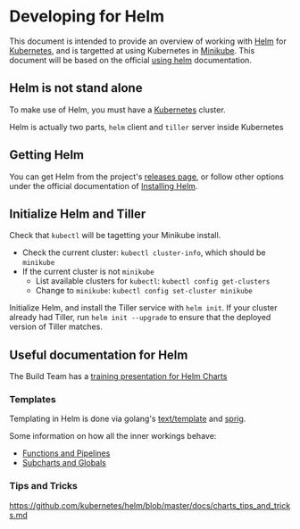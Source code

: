 # Developing for Helm

This document is intended to provide an overview of working with [Helm][helm] for [Kubernetes][k8s-io], and is targetted at using Kubernetes in [Minikube](../minikube/README.md). This document will be based on the official [using helm][helm-using] documentation.

## Helm is not stand alone

To make use of Helm, you must have a [Kubernetes][k8s-io] cluster.

Helm is actually two parts, `helm` client and `tiller` server inside Kubernetes

## Getting Helm

You can get Helm from the project's [releases page](https://github.com/kubernetes/helm/releases), or follow other options under the official documentation of [Installing Helm](https://docs.helm.sh/using_helm/#installing-helm).

## Initialize Helm and Tiller

Check that `kubectl` will be tagetting your Minikube install.

- Check the current cluster: `kubectl cluster-info`, which should be `minikube`
- If the current cluster is not `minikube`
  - List available clusters for `kubectl`: `kubectl config get-clusters`
  - Change to `minikube`: `kubectl config set-cluster minikube`

Initialize Helm, and install the Tiller service with `helm init`. If your cluster
already had Tiller, run `helm init --upgrade` to ensure that the deployed version of Tiller matches.

## Useful documentation for Helm

The Build Team has a [training presentation for Helm Charts](https://docs.google.com/presentation/d/1CStgh5lbS-xOdKdi3P8N9twaw7ClkvyqFN3oZrM1SNw/present)

### Templates

Templating in Helm is done via golang's [text/template][] and [sprig][].

Some information on how all the inner workings behave:
- [Functions and Pipelines][helm-func-pipeline]
- [Subcharts and Globals][helm-subchart-global]

### Tips and Tricks

https://github.com/kubernetes/helm/blob/master/docs/charts_tips_and_tricks.md

[helm]: https://helm.sh
[helm-using]: https://docs.helm.sh/using_helm
[k8s-io]: https://kubernetes.io/

[text/template]: https://golang.org/pkg/text/template/
[sprig]: https://godoc.org/github.com/Masterminds/sprig
[helm-func-pipeline]: https://github.com/kubernetes/helm/blob/master/docs/chart_template_guide/functions_and_pipelines.md
[helm-subchart-global]: https://github.com/kubernetes/helm/blob/master/docs/chart_template_guide/subcharts_and_globals.md
